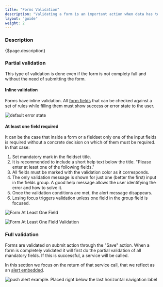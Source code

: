 ```yaml
---
title: "Forms Validation"
description: "Validating a form is an important action when data has to be submitted. This section will allow you understand how genereal validation must be displayed and how special group fields must behave towards a correct validation."
layout: "guide"
weight: 2
---
```



### Description

{$page.description}

### Partial validation

This type of validation is done even if the form is not complety full and without the need of submitting the form.

#### Inline validation

Forms have inline validation. All [form fields](./text_input.hmtl) that can be checked against a set of rules while filling them must show success or error state to the user.

![default error state](../../../images/Input+HelpText+Error.png)

#### At least one field required

It can be the case that inside a form or a fieldset only one of the input fields is required without a concrete decision on which of them must be required. In that case:

1. Set mandatory mark in the fieldset title.
2. It is recommended to include a short help text below the title. "Please enter at least one of the following fields."
3. All fields must be marked with the validation color as it corresponds.
4. The only validation message is shown for just one (better the first) input in the fields group. A good help message allows the user identifying the error and how to solve it.
5. Once the validation conditions are met, the alert message disappears.
6. Losing focus triggers validation unless one field in the group field is focused.

![Form At Least One Field](../../../images/FormAtLeastOneField.png)

![Form At Least One Field Validation](../../../images/FormAtLeastOneFieldValidation.png)

### Full validation

Forms are validated on submit action through the "Save" action. When a form is completely validated it will first do the partial validation of all mandatory fields. If this is successful, a service will be called.

In this section we focus on the return of that service call, that we reflect as an [alert embedded](../alerts.html).

![push alert example. Placed right below the last horizontal navigation label](../../../images/AlertEmbeddedExample.jpg)
